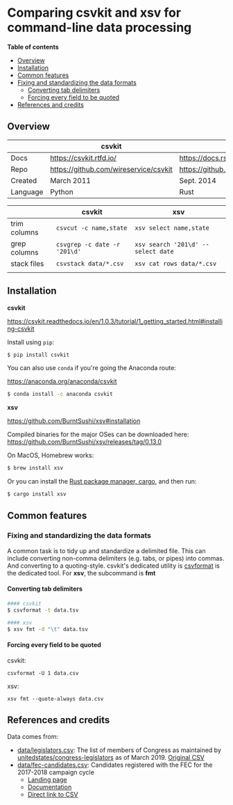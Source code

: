 # Comparing csvkit and xsv for command-line data processing


**Table of contents**


* [Overview](#overview)
* [Installation](#installation)
* [Common features](#common-features)
 * [Fixing and standardizing the data formats](#fixing-and-standardizing-the-data-formats)
    * [Converting tab delimiters](#converting-tab-delimiters)
    * [Forcing every field to be quoted](#forcing-every-field-to-be-quoted)
* [References and credits](#references-and-credits)




## Overview

|          |                 csvkit                |                xsv                |
|----------|---------------------------------------|-----------------------------------|
| Docs     | https://csvkit.rtfd.io/               | https://docs.rs/crate/xsv         |
| Repo     | https://github.com/wireservice/csvkit | https://github.com/BurntSushi/xsv |
| Created  | March 2011                            | Sept. 2014                        |
| Language | Python                                | Rust                              |


|              |            csvkit            |                 xsv                 |
|--------------|------------------------------|-------------------------------------|
| trim columns | `csvcut -c name,state`       | `xsv select name,state`             |
| grep columns | `csvgrep -c date -r '201\d'` | `xsv search '201\d' --select date ` |
| stack files  | `csvstack data/*.csv`        | `xsv cat rows data/*.csv`           |
|              |                              |                                     |

## Installation


**csvkit**

https://csvkit.readthedocs.io/en/1.0.3/tutorial/1_getting_started.html#installing-csvkit

Install using `pip`:

```sh
$ pip install csvkit
```

You can also use `conda` if you're going the Anaconda route:

https://anaconda.org/anaconda/csvkit

```sh
$ conda install -c anaconda csvkit 
```


**xsv**

https://github.com/BurntSushi/xsv#installation

Compiled binaries for the major OSes can be downloaded here: https://github.com/BurntSushi/xsv/releases/tag/0.13.0

On MacOS, Homebrew works:

```sh
$ brew install xsv
```

Or you can install the [Rust package manager, cargo](https://doc.rust-lang.org/cargo/getting-started/installation.html), and then run:

```sh
$ cargo install xsv
```

## Common features


### Fixing and standardizing the data formats

A common task is to tidy up and standardize a delimited file. This can include converting non-comma delimiters (e.g. tabs, or pipes) into commas. And converting to a quoting-style. csvkit's dedicated utility is [csvformat](https://csvkit.readthedocs.io/en/latest/scripts/csvformat.html) is the dedicated tool. For **xsv**, the subcommand is **fmt**


#### Converting tab delimiters


```sh
#### csvkit
$ csvformat -t data.tsv

#### xsv
$ xsv fmt -d "\t" data.tsv
```







#### Forcing every field to be quoted


csvkit:

`csvformat -U 1 data.csv`

xsv:

`xsv fmt --quote-always data.csv`







## References and credits

Data comes from:

- [data/legislators.csv](data/current-legislators.csv): The list of members of Congress as maintained by [unitedstates/congress-legislators](https://github.com/unitedstates/congress-legislators) as of March 2019. [Original CSV](https://theunitedstates.io/congress-legislators/legislators-current.csv)
- [data/fec-candidates.csv](data/fec-candidates.csv): Candidates registered with the FEC for the 2017-2018 campaign cycle
    - [Landing page](https://www.fec.gov/data/browse-data/?tab=candidates)
    - [Documentation](https://www.fec.gov/campaign-finance-data/candidate-summary-file-description/)
    - [Direct link to CSV](https://www.fec.gov/files/bulk-downloads/2018/candidate_summary_2018.csv)
